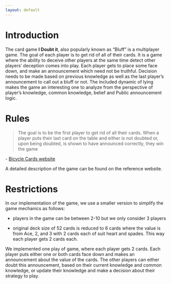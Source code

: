 ```yaml
---
layout: default
---
```


# Introduction

The card game **I Doubt it**, also popularly known as “Bluff” is a multiplayer game. The goal of each player is to get rid of all of their cards. It is a game where the ability to deceive other players at the same time detect other players’ deception comes into play. Each player gets to place some face down, and make an announcement which need not be truthful. Decision needs to be made based on previous knowledge as well as the last player’s announcement to call out a bluff or not. The included dynamic of lying makes the game an interesting one to analyze from the perspective of player’s knowledge, common knowledge, belief and Public announcement logic.

# Rules
 > The goal is to be the first player to get rid of all their cards. When a player puts their last card on the table and either is not doubted or, upon being doubted, is shown to have announced correctly, they win the game

 \- [Bicycle Cards website](https://bicyclecards.com/how-to-play/i-doubt-it/)

A detailed description of the game can be found on the reference website.

# Restrictions
In our implementation of the game, we use a smaller version to simplify the game mechanics as follows:
* players in the game can be between 2-10 but we only consider 3 players

* original deck size of 52 cards is reduced to 6 cards where the value is from Ace, 2, and 3 with 2 cards each of suit heart and spades. This way each player gets 2 cards each.

We implemented one play of game, where each player gets 2 cards. Each player puts either one or both cards face down and makes an announcement about the value of the cards. The other players can either doubt this announcement, based on their current knowledge and common knowledge, or update their knowledge and make a decision about their strategy to play.

